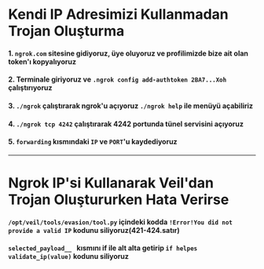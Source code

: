# Kendi IP Adresimizi Kullanmadan Trojan Oluşturma

#### 1. ```ngrok.com``` sitesine gidiyoruz, üye oluyoruz ve profilimizde bize ait olan token'ı kopyalıyoruz
#### 2. Terminale giriyoruz ve ```.ngrok config add-authtoken 2BA7...Xoh``` çalıştırıyoruz 
#### 3. ```./ngrok``` çalıştırarak ngrok'u açıyoruz ```./ngrok help``` ile menüyü açabiliriz
#### 4. ```./ngrok tcp 4242``` çalıştırarak 4242 portunda tünel servisini açıyoruz
#### 5. ```forwarding``` kısmındaki ```IP``` ve ```PORT```'u kaydediyoruz
---

# Ngrok IP'si Kullanarak Veil'dan Trojan Oluştururken Hata Verirse

#### ```/opt/veil/tools/evasion/tool.py``` içindeki kodda ```!Error!You did not provide a valid IP``` kodunu siliyoruz(421-424.satır)
#### ```selected_payload__ ``` kısmını if ile alt alta getirip ```if helpes validate_ip(value)``` kodunu siliyoruz
